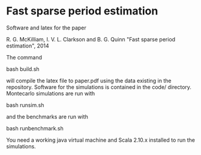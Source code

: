 Fast sparse period estimation
============================

Software and latex for the paper

R. G. McKilliam, I. V. L. Clarkson and B. G. Quinn "Fast sparse period estimation", 2014

The command

bash build.sh

will compile the latex file to paper.pdf using the data existing in the repository.  Software for the simulations is contained in the code/ directory.  Montecarlo simulations are run with

bash runsim.sh

and the benchmarks are run with

bash runbenchmark.sh

You need a working java virtual machine and Scala 2.10.x installed to run the simulations.
